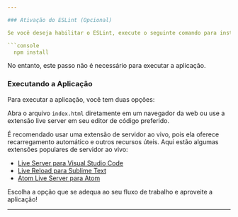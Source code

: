 ```yaml
---

### Ativação do ESLint (Opcional)

Se você deseja habilitar o ESLint, execute o seguinte comando para instalar suas dependências

```console
  npm install
```

No entanto, este passo não é necessário para executar a aplicação.

### Executando a Aplicação

Para executar a aplicação, você tem duas opções:

Abra o arquivo `index.html` diretamente em um navegador da web ou use a extensão live server em seu editor de código preferido.

É recomendado usar uma extensão de servidor ao vivo, pois ela oferece recarregamento automático e outros recursos úteis. Aqui estão algumas extensões populares de servidor ao vivo:

- [Live Server para Visual Studio Code](https://marketplace.visualstudio.com/items?itemName=ritwickdey.LiveServer)
- [Live Reload para Sublime Text](https://packagecontrol.io/packages/LiveReload)
- [Atom Live Server para Atom](https://atom.io/packages/atom-live-server)

Escolha a opção que se adequa ao seu fluxo de trabalho e aproveite a aplicação!

---
```

